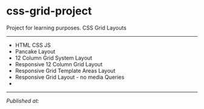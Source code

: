 # css-grid-project
Project for learning purposes.
CSS Grid Layouts
***
* HTML CSS JS
* Pancake Layout
* 12 Column Grid System Layout
* Responsive 12 Column Grid Layout
* Responsive Grid Template Areas Layout
* Responsive Grid Layout - no media Queries
*
***
*Published at:* 
